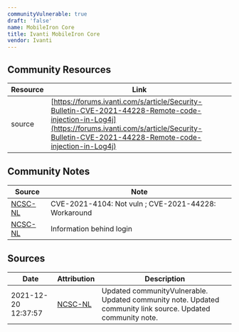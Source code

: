 ```yaml
---
communityVulnerable: true
draft: 'false'
name: MobileIron Core
title: Ivanti MobileIron Core
vendor: Ivanti
---
```



## Community Resources
| Resource | Link |
| --- | --- |
| source | [https://forums.ivanti.com/s/article/Security-Bulletin-CVE-2021-44228-Remote-code-injection-in-Log4j](https://forums.ivanti.com/s/article/Security-Bulletin-CVE-2021-44228-Remote-code-injection-in-Log4j) |

## Community Notes
| Source | Note |
| --- | --- |
| [NCSC-NL](https://github.com/NCSC-NL/log4shell/blob/main/software/README.md) | CVE-2021-4104: Not vuln ; CVE-2021-44228: Workaround </ul> |
| [NCSC-NL](https://github.com/NCSC-NL/log4shell/blob/main/software/README.md) | Information behind login |

## Sources
| Date | Attribution | Description |
| --- | --- | --- |
| 2021-12-20 12:37:57 | [NCSC-NL](https://github.com/NCSC-NL/log4shell/blob/main/software/README.md) | Updated communityVulnerable. Updated community note. Updated community link source. Updated community note.  |

